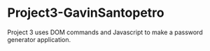 # Project3-GavinSantopetro
Project 3 uses DOM commands and Javascript to make a password generator application.

